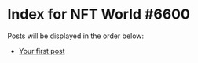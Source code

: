 # Index for NFT World #6600
Posts will be displayed in the order below:

- [Your first post](./001-first.md)

